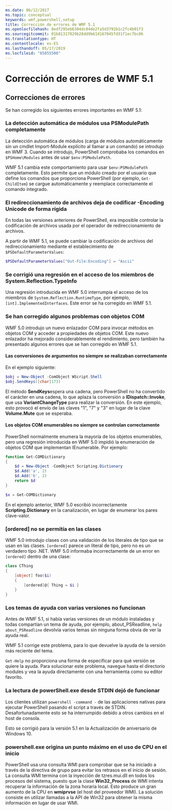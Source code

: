 ```yaml
---
ms.date: 06/12/2017
ms.topic: conceptual
keywords: wmf,powershell,setup
title: Corrección de errores de WMF 5.1
ms.openlocfilehash: 8edf295eb6304dc04de2fa5d3792b1c2fc4b01f3
ms.sourcegitcommit: 01b81317029b28dd9b61d167045fd31f1ec7bc06
ms.translationtype: HT
ms.contentlocale: es-ES
ms.lasthandoff: 05/17/2019
ms.locfileid: "65855500"
---
```

# <a name="bug-fixes-in-wmf-51"></a>Corrección de errores de WMF 5.1

## <a name="bug-fixes"></a>Correcciones de errores

Se han corregido los siguientes errores importantes en WMF 5.1:

### <a name="module-auto-discovery-fully-honors-psmodulepath"></a>La detección automática de módulos usa PSModulePath completamente

La detección automática de módulos (carga de módulos automáticamente sin un cmdlet Import-Module explícito al llamar a un comando) se introdujo en WMF 3. Cuando se introdujo, PowerShell comprobaba los comandos en `$PSHome\Modules` antes de usar `$env:PSModulePath`.

WMF 5.1 cambia este comportamiento para usar `$env:PSModulePath` completamente. Esto permite que un módulo creado por el usuario que define los comandos que proporciona PowerShell (por ejemplo, `Get-ChildItem`) se cargue automáticamente y reemplace correctamente el comando integrado.

### <a name="file-redirection-no-longer-hard-codes--encoding-unicode"></a>El redireccionamiento de archivos deja de codificar -Encoding Unicode de forma rígida

En todas las versiones anteriores de PowerShell, era imposible controlar la codificación de archivos usada por el operador de redireccionamiento de archivos.

A partir de WMF 5.1, se puede cambiar la codificación de archivos del redireccionamiento mediante el establecimiento de `$PSDefaultParameterValues`:

```powershell
$PSDefaultParameterValues["Out-File:Encoding"] = "Ascii"
```

### <a name="fixed-a-regression-in-accessing-members-of-systemreflectiontypeinfo"></a>Se corrigió una regresión en el acceso de los miembros de System.Reflection.TypeInfo

Una regresión introducida en WMF 5.0 interrumpía el acceso de los miembros de `System.Reflection.RuntimeType`, por ejemplo, `[int].ImplementedInterfaces`. Este error se ha corregido en WMF 5.1.

### <a name="fixed-some-issues-with-com-objects"></a>Se han corregido algunos problemas con objetos COM

WMF 5.0 introdujo un nuevo enlazador COM para invocar métodos en objetos COM y acceder a propiedades de objetos COM. Este nuevo enlazador ha mejorado considerablemente el rendimiento, pero también ha presentado algunos errores que se han corregido en WMF 5.1.

#### <a name="argument-conversions-were-not-always-performed-correctly"></a>Las conversiones de argumentos no siempre se realizaban correctamente

En el ejemplo siguiente:

```powershell
$obj = New-Object -ComObject WScript.Shell
$obj.SendKeys([char]173)
```

El método **SendKeys**espera una cadena, pero PowerShell no ha convertido el carácter en una cadena, lo que aplaza la conversión a **IDispatch::Invoke**, que usa **VariantChangeType** para realizar la conversión. En este ejemplo, esto provocó el envío de las claves "1", "7" y "3" en lugar de la clave **Volume.Mute** que se esperaba.

#### <a name="enumerable-com-objects-not-always-handled-correctly"></a>Los objetos COM enumerables no siempre se controlan correctamente

PowerShell normalmente enumera la mayoría de los objetos enumerables, pero una regresión introducida en WMF 5.0 impidió la enumeración de objetos COM que implementan IEnumerable. Por ejemplo:

```powershell
function Get-COMDictionary
{
    $d = New-Object -ComObject Scripting.Dictionary
    $d.Add('a', 2)
    $d.Add('b', 2)
    return $d
}

$x = Get-COMDictionary
```

En el ejemplo anterior, WMF 5.0 escribió incorrectamente **Scripting.Dictionary** en la canalización, en lugar de enumerar los pares clave-valor.

### <a name="ordered-was-not-allowed-inside-classes"></a>[ordered] no se permitía en las clases

WMF 5.0 introdujo clases con una validación de los literales de tipo que se usan en las clases. `[ordered]` parece un literal de tipo, pero no es un verdadero tipo .NET. WMF 5.0 informaba incorrectamente de un error en `[ordered]` dentro de una clase:

```powershell
class CThing
{
    [object] foo($i)
    {
        [ordered]@{ Thing = $i }
    }
}
```

### <a name="help-on-about-topics-with-multiple-versions-does-not-work"></a>Los temas de ayuda con varias versiones no funcionan

Antes de WMF 5.1, si había varias versiones de un módulo instaladas y todas compartían un tema de ayuda, por ejemplo, about_PSReadline, `help about_PSReadline` devolvía varios temas sin ninguna forma obvia de ver la ayuda real.

WMF 5.1 corrige este problema, para lo que devuelve la ayuda de la versión más reciente del tema.

`Get-Help` no proporciona una forma de especificar para qué versión se quiere la ayuda. Para solucionar este problema, navegue hasta el directorio modules y vea la ayuda directamente con una herramienta como su editor favorito.

### <a name="powershellexe-reading-from-stdin-stopped-working"></a>La lectura de powerShell.exe desde STDIN dejó de funcionar

Los clientes utilizan `powershell -command -` de las aplicaciones nativas para ejecutar PowerShell pasando el script a través de STDIN. Desafortunadamente esto se ha interrumpido debido a otros cambios en el host de consola.

Esto se corrigió para la versión 5.1 en la Actualización de aniversario de Windows 10.

### <a name="powershellexe-creates-spike-in-cpu-usage-on-startup"></a>powershell.exe origina un punto máximo en el uso de CPU en el inicio

PowerShell usa una consulta WMI para comprobar que se ha iniciado a través de la directiva de grupo para evitar los retrasos en el inicio de sesión. La consulta WMI termina con la inyección de tzres.mui.dll en todos los procesos del sistema, puesto que la clase **Win32_Process** de WMI intenta recuperar la información de la zona horaria local. Esto produce un gran aumento de la CPU en **wmiprvse** (el host del proveedor WMI). La solución consiste en utilizar llamadas a la API de Win32 para obtener la misma información en lugar de usar WMI.
